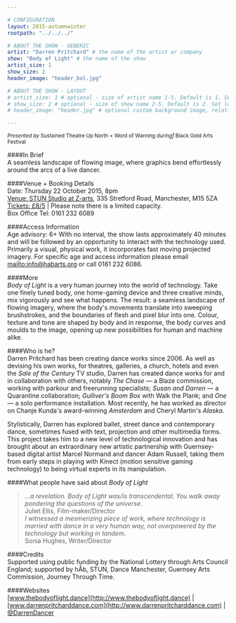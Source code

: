 ```yaml
---

# CONFIGURATION
layout: 2015-autumnwinter
rootpath: "../../../"

# ABOUT THE SHOW - GENERIC
artist: "Darren Pritchard" # the name of the artist or company
show: "Body of Light" # the name of the show
artist_size: 1
show_size: 2
header_image: "header_bol.jpg"

# ABOUT THE SHOW - LAYOUT
# artist_size: 1 # optional - size of artist name 1-5. Default is 1. Set longer names to lower values
# show_size: 2 # optional - size of show name 2-5. Default is 2. Set longer names to lower values
# header_image: "header.jpg" # optional custom background image, relative to current page

---
```

<small>*Presented by* Sustained Theatre Up North *+* Word of Warning *duringf* Black Gold Arts Festival</small>       
           
####In Brief     
A seamless landscape of flowing image, where graphics bend effortlessly around the arcs of a live dancer.        
          
####Venue + Booking Details       
Date: Thursday 22 October 2015, 8pm              
[Venue: STUN Studio at Z-arts](http://www.z-arts.org/about-us/getting-here), 335 Stretford Road, Manchester, M15 5ZA          
[Tickets: £8/5](http://www.z-arts.org/events/body-of-light) | Please note there is a limited capacity.         
Box Office Tel: 0161 232 6089         
        
####Access Information      
Age advisory: 6+ With no interval, the show lasts approximately 40 minutes and will be followed by an opportunity to interact with the technology used. Primarily a visual, physical work, it incorporates fast moving projected imagery. For specific age and access information please email <mailto:info@habarts.org> or call 0161 232 6086.    
      
####More        
*Body of Light* is a very human journey into the world of technology. Take one finely tuned body, one home-gaming device and three creative minds, mix vigorously and see what happens. The result: a seamless landscape of flowing imagery, where the body's movements translate into sweeping brushstrokes, and the boundaries of flesh and pixel blur into one. Colour, texture and tone are shaped by body and in response, the body curves and moulds to the image, opening up new possibilities for human and machine alike.        
        
####Who is he?    
Darren Pritchard has been creating dance works since 2006. As well as devising his own works, for theatres, galleries, a church, hotels and even the *Sale of the Century* TV studio, Darren has created dance works for and in collaboration with others, notably *The Chase* — a Blaze commission, working with parkour and freerunning specialists; *Susan and Darren* — a Quarantine collaboration; *Gulliver's Boom Box* with Walk the Plank; and *One* — a solo performance installation. Most recently, he has worked as director on Chanje Kunda's award-winning *Amsterdam* and Cheryl Martin's *Alaska*.   
        
Stylistically, Darren has explored ballet, street dance and contemporary dance, sometimes fused with text, projection and other multimedia forms. This project takes him to a new level of technological innovation and has brought about an extraordinary new artistic partnership with Guernsey-based digital artist Marcel Normand and dancer Adam Russell, taking them from early steps in playing with Kinect (motion sensitive gaming technology) to being virtual experts in its manipulation.          
         
####What people have said about *Body of Light*        
>*…a revelation. Body of Light was/is transcendental. You walk away pondering the questions of the universe.*<br>Juliet Ellis, Film-maker/Director        
>*I witnessed a mesmerizing piece of work, where technology is married with dance in a very human way, not overpowered by the technology but working in tandem.*<br>Sonia Hughes, Writer/Director       
        
####Credits         
Supported using public funding by the National Lottery through Arts Council England; supported by hÅb, STUN, Dance Manchester, Guernsey Arts Commission, Journey Through Time.
         
####Websites    
[www.thebodyoflight.dance](http://www.thebodyoflight.dance) | [www.darrenpritcharddance.com](http://www.darrenpritcharddance.com) | [@DarrenDancer](http://twitter.com/DarrenDancer)
